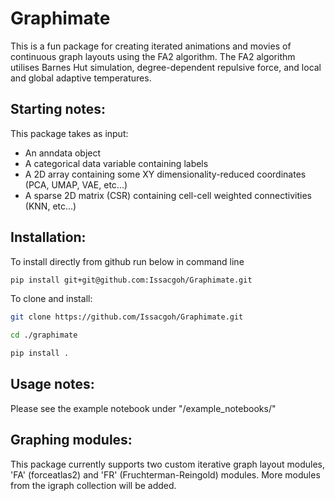# Graphimate
This is a fun package for creating iterated animations and movies of continuous graph layouts using the FA2 algorithm. The FA2 algorithm utilises Barnes Hut simulation, degree-dependent repulsive force, and local and global adaptive temperatures. 

## Starting notes:
This package takes as input:

  - An anndata object
  - A categorical data variable containing labels
  - A 2D array containing some XY dimensionality-reduced coordinates (PCA, UMAP, VAE, etc...)
  - A sparse 2D matrix (CSR) containing cell-cell weighted connectivities (KNN, etc...)

## Installation:
To install directly from github run below in command line

```bash
pip install git+git@github.com:Issacgoh/Graphimate.git
```

To clone and install:
```bash
git clone https://github.com/Issacgoh/Graphimate.git

cd ./graphimate

pip install .
```

## Usage notes:
Please see the example notebook under "/example_notebooks/"

## Graphing modules:
This package currently supports two custom iterative graph layout modules, 'FA' (forceatlas2) and 'FR' (Fruchterman-Reingold) modules.
More modules from the igraph collection will be added.
